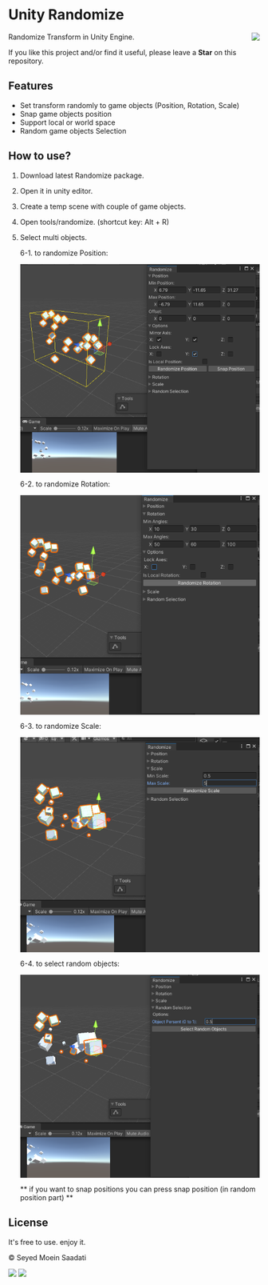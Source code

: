 # Unity Randomize

<img src="C:\Users\Seyed Moein\Documents\Unity Projects\Unity-Procedural-IK-Wall-Walking-Spider-master\media\unitylogo.png" align="right" height="50px">

Randomize Transform in Unity Engine.

If you like this project and/or find it useful, please leave a **Star** on this repository.

## Features

  - Set transform randomly to game objects (Position, Rotation, Scale)
  - Snap game objects position
  - Support local or world space
  - Random game objects Selection 

## How to use?

1. Download latest Randomize package. 

2. Open it in unity editor.

3. Create a temp scene with couple of game objects.

4. Open tools/randomize. (shortcut key: Alt + R)

5. Select multi objects.

   6-1. to randomize Position:

   <img src="https://github.com/seyedmoeinsaadati/Randomize/blob/main/media/random_position.png" align="center">

   6-2. to randomize Rotation:

   <img src="https://github.com/seyedmoeinsaadati/Randomize/blob/main/media/random_rotation.png" align="center">

   6-3. to randomize Scale:

   <img src="https://github.com/seyedmoeinsaadati/Randomize/blob/main/media/random_scale.png" align="center">

   6-4. to select random objects:

   <img src="https://github.com/seyedmoeinsaadati/Randomize/blob/main/media/random_selection.png" align="center">

   

   ** if you want to snap positions you can press snap position (in random position part) **

## License

It's free to use. enjoy it.

© Seyed Moein Saadati

[![](https://img.shields.io/static/v1?label=Website&message=www.seyedmoeinsaadati.github.io&color=brightgreen)](https://www.seyedmoeinsaadati.github.io)
[![](https://img.shields.io/static/v1?label=G-mail&message=saadatimoin@gmail.com&color=blue)](mailto:saadatimoin@gmail.com)

